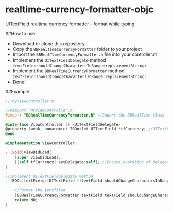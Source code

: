 # realtime-currency-formatter-objc
UITextField realtime currency formatter - format while typing

##How to use
- Download or clone this repository
- Copy the `BBRealTimeCurrencyFormatter` folder to your project
- Import the `BBRealTimeCurrencyFormatter.h` file into your controller.m 
- Implement the `UITextFieldDelegate` method `textField:shouldChangeCharactersInRange:replacementString:`
- Implement the `BBRealTimeCurrencyFormatter` method `textField:shouldChangeCharactersInRange:replacementString:`
- Done!

##Example
```objective-c
// MyViewController.m

//#import "MyViewController.h"
#import "BBRealTimeCurrencyFormatter.h" //Import the BBRealTime class

@interface ViewController () <UITextFieldDelegate>
@property (weak, nonatomic) IBOutlet UITextField *tfCurrency; //UITextField that will receive the formatted string
@end

@implementation ViewController

- (void)viewDidLoad{
    [super viewDidLoad];
    [[self tfCurrency] setDelegate:self]; //Ensure evocation of delegate methods
}

//Implement UITextFieldDelegate method
- (BOOL)textField:(UITextField *)textField shouldChangeCharactersInRange:(NSRange)range replacementString:(NSString *)string{
    
    //Format the textfiled
    [BBRealTimeCurrencyFormatter textField:textField shouldChangeCharactersInRange:range replacementString:string];
    return NO;
}
```
